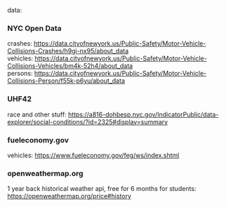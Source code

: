 data:

### NYC Open Data
crashes: https://data.cityofnewyork.us/Public-Safety/Motor-Vehicle-Collisions-Crashes/h9gi-nx95/about_data <br>
vehicles: https://data.cityofnewyork.us/Public-Safety/Motor-Vehicle-Collisions-Vehicles/bm4k-52h4/about_data <br>
persons: https://data.cityofnewyork.us/Public-Safety/Motor-Vehicle-Collisions-Person/f55k-p6yu/about_data

### UHF42
race and other stuff: https://a816-dohbesp.nyc.gov/IndicatorPublic/data-explorer/social-conditions/?id=2325#display=summary

### fueleconomy.gov
vehicles: https://www.fueleconomy.gov/feg/ws/index.shtml

### openweathermap.org
1 year back historical weather api, free for 6 months for students: https://openweathermap.org/price#history
